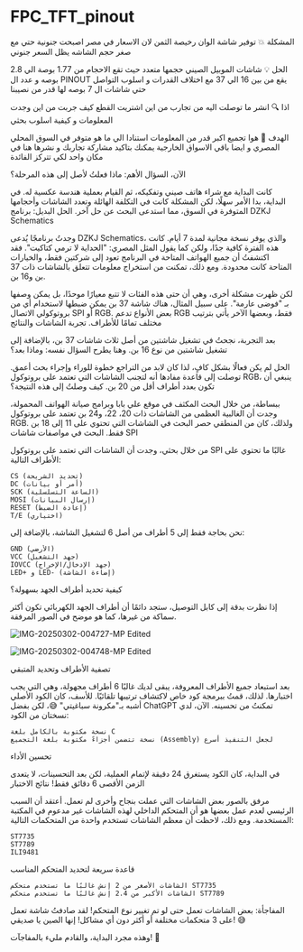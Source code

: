 # FPC_TFT_pinout
المشكلة 💥
          توفير شاشة الوان رخيصة الثمن لان الاسعار في مصر اصبحت جنونية حتي مع صغر حجم الشاشه يظل السعر جنوني 

الحل 💡
          شاشات الموبيل الصيني حجمها متعدد حيث تقع الاحجام من 1.77 بوصة الي 2.8 بوصه و عدد ال PINOUT يقع من بين 16 الي 37 مع اختلاف القدرات و اسلوب التواصل  حتي شاشات ال 7 بوصه لها قدر من نصيبنا


اذا 🔍
         انشر ما توصلت اليه من تجارب من اين اشتريت القطع كيف جربت من اين وجدت المعلومات و كيفية اسلوب بحثي


الهدف 📍
        هوا تجميع اكبر قدر من المعلومات استنادا الي ما هو متوفر في السوق المحلي المصري و ايضا باقي الاسواق الخارجية يمكنك بتاكيد مشاركة تجاربك و نشرها هنا في مكان واحد لكي تتركز الفائدة




        
الآن، السؤال الأهم: ماذا فعلتُ لأصل إلى هذه المرحلة؟

كانت البداية مع شراء هاتف صيني وتفكيكه، ثم القيام بعملية هندسة عكسية له. في البداية، بدا الأمر سهلًا، لكن المشكلة كانت في التكلفة الهائلة وتعدد الشاشات وأحجامها المتوفرة في السوق، مما استدعى البحث عن حل آخر.
الحل البديل: برنامج DZKJ Schematics

وجدتُ برنامجًا يُدعى DZKJ Schematics، والذي يوفر نسخة مجانية لمدة 7 أيام. كانت هذه الفترة كافية جدًا، ولكن كما يقول المثل المصري: "الحداية لا ترمي كتاكيت". فقد اكتشفتُ أن جميع الهواتف المتاحة في البرنامج تعود إلى شركتين فقط، والخيارات المتاحة كانت محدودة. ومع ذلك، تمكنت من استخراج معلومات تتعلق بالشاشات ذات 37 بن و16 بن.

لكن ظهرت مشكلة أخرى، وهي أن حتى هذه الفئات لا تتبع معيارًا موحدًا، بل يمكن وصفها بـ "فوضى عارمة". على سبيل المثال، هناك شاشة 37 بن يمكن ضبطها لاستخدام أي من بروتوكولي الاتصال SPI أو RGB. بعض الأنواع تدعم RGB فقط، وبعضها الآخر يأتي بترتيب مختلف تمامًا للأطراف.
تجربة الشاشات والنتائج



بعد التجربة، نجحتُ في تشغيل شاشتين من أصل ثلاث شاشات 37 بن، بالإضافة إلى تشغيل شاشتين من نوع 16 بن. وهنا يطرح السؤال نفسه: وماذا بعد؟

الحل لم يكن فعالًا بشكل كافٍ، لذا كان لابد من التراجع خطوة للوراء وإجراء بحث أعمق. توصلت إلى قاعدة مفادها أنه لتجنب الشاشات التي تعتمد على بروتوكول RGB، ينبغي أن تكون بعدد أطراف أقل من 20 بن.
كيف وصلتُ إلى هذه النتيجة؟

ببساطة، من خلال البحث المكثف في موقع علي بابا وبرامج صيانة الهواتف المحمولة، وجدت أن الغالبية العظمى من الشاشات ذات 20، 22، و24 بن تعتمد على بروتوكول RGB. ولذلك، كان من المنطقي حصر البحث في الشاشات التي تحتوي على 11 إلى 18 بن فقط.
البحث في مواصفات شاشات SPI

من خلال بحثي، وجدت أن الشاشات التي تعتمد على بروتوكول SPI غالبًا ما تحتوي على الأطراف التالية:

    CS (تحديد الشريحة)
    DC (أمر أو بيانات)
    SCK (الساعة التسلسلية)
    MOSI (إرسال البيانات)
    RESET (إعادة الضبط)
    T/E (اختياري)

نحن بحاجة فقط إلى 5 أطراف من أصل 6 لتشغيل الشاشة، بالإضافة إلى:

    GND (الأرضي)
    VCC (جهد التشغيل)
    IOVCC (جهد الإدخال/الإخراج)
    LED+ و LED- (إضاءة الشاشة)

كيفية تحديد أطراف الجهد بسهولة؟

إذا نظرت بدقة إلى كابل التوصيل، ستجد دائمًا أن أطراف الجهد الكهربائي تكون أكثر سماكة من غيرها، كما هو موضح في الصور المرفقة.


![IMG-20250302-004727-MP Edited](https://github.com/user-attachments/assets/9233e969-ac38-4766-a4f0-c270eb5e006b)

![IMG-20250302-004748-MP Edited](https://github.com/user-attachments/assets/b80a296a-f996-4904-890a-d45891a48db5)


تصفية الأطراف وتحديد المتبقي

بعد استبعاد جميع الأطراف المعروفة، يبقى لديك غالبًا 6 أطراف مجهولة، وهي التي يجب اختبارها. لذلك، قمتُ ببرمجة كود خاص لاكتشاف ترتيبها تلقائيًا. للأسف، كان الكود الأصلي أشبه بـ"مكرونة سباغيتي" 😅، لكن بفضل ChatGPT تمكنتُ من تحسينه. الآن، لدي نسختان من الكود:

    نسخة مكتوبة بالكامل بلغة C
    نسخة تتضمن أجزاءً مكتوبة بلغة التجميع (Assembly) لجعل التنفيذ أسرع


تحسين الأداء

في البداية، كان الكود يستغرق 24 دقيقة لإتمام العملية، لكن بعد التحسينات، لا يتعدى الزمن الأقصى 6 دقائق فقط!
نتائج الاختبار

مرفق بالصور بعض الشاشات التي عملت بنجاح وأخرى لم تعمل. أعتقد أن السبب الرئيسي لعدم عمل بعضها هو أن المتحكم الداخلي لهذه الشاشات غير مدعوم في المكتبة المستخدمة. ومع ذلك، لاحظت أن معظم الشاشات تستخدم واحدة من المتحكمات التالية:

    ST7735
    ST7789
    ILI9481

قاعدة سريعة لتحديد المتحكم المناسب

    الشاشات الأصغر من 2 إنش غالبًا ما تستخدم متحكم ST7735
    الشاشات الأكبر من 2.4 إنش غالبًا ما تستخدم متحكم ST7789

المفاجأة: بعض الشاشات تعمل حتى لو تم تغيير نوع المتحكم! لقد صادفتُ شاشة تعمل على 3 متحكمات مختلفة أو أكثر دون أي مشاكل! إنها الصين يا صديقي! 😅

وهذه مجرد البداية، والقادم مليء بالمفاجآت! 🚀
